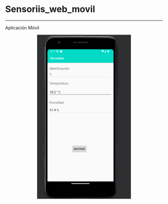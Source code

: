 # Sensoriis_web_movil

------------------------------------------------------------------------------------------

Aplicación Móvil

<p align="center">
  <img src="sensoriis.PNG" width="300" title="hover text">
</p>
